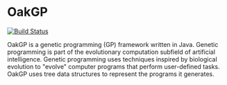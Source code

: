 # OakGP
[![Build Status](https://travis-ci.org/s-webber/oakgp.png?branch=master)](https://travis-ci.org/s-webber/oakgp)

OakGP is a genetic programming (GP) framework written in Java. Genetic programming is part of the evolutionary computation subfield of artificial intelligence. Genetic programming uses techniques inspired by biological evolution to "evolve" computer programs that perform user-defined tasks. OakGP uses tree data structures to represent the programs it generates.
